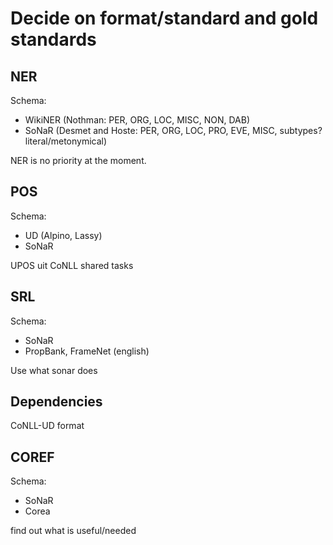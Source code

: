# Decide on format/standard and gold standards

## NER

Schema: 

* WikiNER (Nothman:        PER, ORG, LOC,           MISC, NON, DAB)
* SoNaR (Desmet and Hoste: PER, ORG, LOC, PRO, EVE, MISC, subtypes? literal/metonymical)

NER is no priority at the moment.

## POS

Schema:

* UD (Alpino, Lassy)
* SoNaR

UPOS uit CoNLL shared tasks

## SRL

Schema:

* SoNaR
* PropBank, FrameNet (english)

Use what sonar does

## Dependencies

CoNLL-UD format

## COREF

Schema:

* SoNaR
* Corea

find out what is useful/needed

